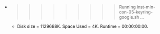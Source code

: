 * >>>>>>>>> Running inst-min-con-05-keyring-google.sh ...
  * Disk size = 1129688K. Space Used = 4K. Runtime = 00:00:00:00.
